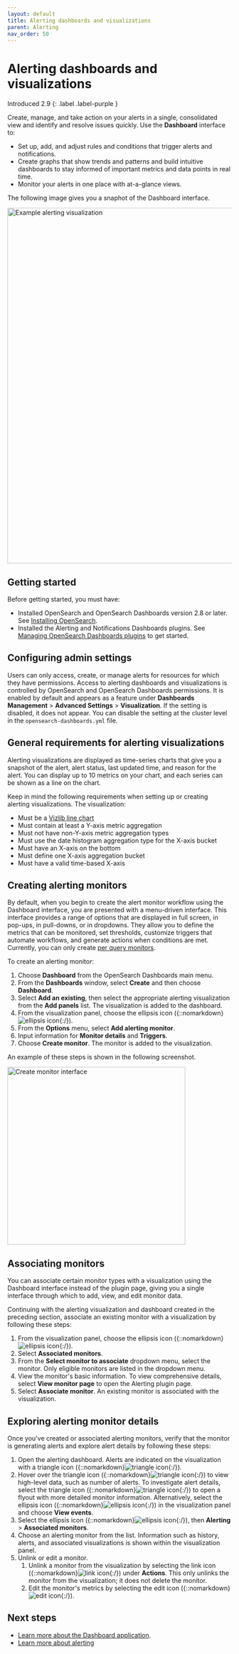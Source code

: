 ```yaml
---
layout: default
title: Alerting dashboards and visualizations 
parent: Alerting
nav_order: 50
---
```


# Alerting dashboards and visualizations
Introduced 2.9
{: .label .label-purple }

Create, manage, and take action on your alerts in a single, consolidated view and identify and resolve issues quickly. Use the **Dashboard** interface to:

- Set up, add, and adjust rules and conditions that trigger alerts and notifications.
- Create graphs that show trends and patterns and build intuitive dashboards to stay informed of important metrics and data points in real time.
- Monitor your alerts in one place with at-a-glance views.

The following image gives you a snaphot of the Dashboard interface. 

<img src="{{site.url}}{{site.baseurl}}/images/dashboards/alerting-viz.png" alt="Example alerting visualization" width="800" height="800">

## Getting started 

Before getting started, you must have:

- Installed OpenSearch and OpenSearch Dashboards version 2.8 or later. See [Installing OpenSearch]({{site.url}}{{site.baseurl}}/install-and-configure/install-opensearch/index/).
- Installed the Alerting and Notifications Dashboards plugins. See [Managing OpenSearch Dashboards plugins]({{site.url}}{{site.baseurl}}/install-and-configure/install-dashboards/plugins/) to get started.

## Configuring admin settings

Users can only access, create, or manage alerts for resources for which they have permissions. Access to alerting dashboards and visualizations is controlled by OpenSearch and OpenSearch Dashboards permissions. It is enabled by default and appears as a feature under **Dashboards Management** > **Advanced Settings** > **Visualization**. If the setting is disabled, it does not appear. You can disable the setting at the cluster level in the `opensearch-dashboards.yml` file.

## General requirements for alerting visualizations

Alerting visualizations are displayed as time-series charts that give you a snapshot of the alert, alert status, last updated time, and reason for the alert. You can display up to 10 metrics on your chart, and each series can be shown as a line on the chart.

Keep in mind the following requirements when setting up or creating alerting visualizations. The visualization:

- Must be a [Vizlib line chart](https://community.vizlib.com/support/solutions/articles/35000107262-vizlib-line-chart-introduction)
- Must contain at least a Y-axis metric aggregation
- Must not have non-Y-axis metric aggregation types
- Must use the date histogram aggregation type for the X-axis bucket
- Must have an X-axis on the bottom
- Must define one X-axis aggregation bucket
- Must have a valid time-based X-axis

## Creating alerting monitors

By default, when you begin to create the alert monitor workflow using the Dashboard interface, you are presented with a menu-driven interface. This interface provides a range of options that are displayed in full screen, in pop-ups, in pull-downs, or in dropdowns. They allow you to define the metrics that can be monitored, set thresholds, customize triggers that automate workflows, and generate actions when conditions are met. Currently, you can only create [per query monitors]({{site.url}}{{site.baseurl}}/observing-your-data/alerting/monitors/#monitor-types).

To create an alerting monitor: 

1. Choose **Dashboard** from the OpenSearch Dashboards main menu.
2. From the **Dashboards** window, select **Create** and then choose **Dashboard**.
3. Select **Add an existing**, then select the appropriate alerting visualization from the **Add panels** list. The visualization is added to the dashboard.
4. From the visualization panel, choose the ellipsis icon ({::nomarkdown}<img src="{{site.url}}{{site.baseurl}}/images/ellipsis-icon.png" class="inline-icon" alt="ellipsis icon"/>{:/}). 
5. From the **Options** menu, select **Add alerting monitor**.
6. Input information for **Monitor details** and **Triggers**.
7. Choose **Create monitor**. The monitor is added to the visualization.  

An example of these steps is shown in the following screenshot.

<img src="{{site.url}}{{site.baseurl}}/images/dashboards/create-monitor-menu.png" alt="Create monitor interface" width="400" height="400">

## Associating monitors

You can associate certain monitor types with a visualization using the Dashboard interface instead of the plugin page, giving you a single interface through which to add, view, and edit monitor data.

Continuing with the alerting visualization and dashboard created in the preceding section, associate an existing monitor with a visualization by following these steps: 

1. From the visualization panel, choose the ellipsis icon ({::nomarkdown}<img src="{{site.url}}{{site.baseurl}}/images/ellipsis-icon.png" class="inline-icon" alt="ellipsis icon"/>{:/}).
2. Select **Associated monitors**.
3. From the **Select monitor to associate** dropdown menu, select the monitor. Only eligible monitors are listed in the dropdown menu. 
4. View the monitor's basic information. To view comprehensive details, select **View monitor page** to open the Alerting plugin page.
5. Select **Associate monitor**. An existing monitor is associated with the visualization.

## Exploring alerting monitor details

Once you've created or associated alerting monitors, verify that the monitor is generating alerts and explore alert details by following these steps:

1. Open the alerting dashboard. Alerts are indicated on the visualization with a triangle icon ({::nomarkdown}<img src="{{site.url}}{{site.baseurl}}/images/dashboards/triangle-icon.png" class="inline-icon" alt="triangle icon"/>{:/}). 
2. Hover over the triangle icon ({::nomarkdown}<img src="{{site.url}}{{site.baseurl}}/images/dashboards/triangle-icon.png" class="inline-icon" alt="triangle icon"/>{:/}) to view high-level data, such as number of alerts. To investigate alert details, select the triangle icon ({::nomarkdown}<img src="{{site.url}}{{site.baseurl}}/images/dashboards/triangle-icon.png" class="inline-icon" alt="triangle icon"/>{:/}) to open a flyout with more detailed monitor information. Alternatively, select the ellipsis icon ({::nomarkdown}<img src="{{site.url}}{{site.baseurl}}/images/ellipsis-icon.png" class="inline-icon" alt="ellipsis icon"/>{:/}) in the visualization panel and choose **View events**.
3. Select the ellipsis icon ({::nomarkdown}<img src="{{site.url}}{{site.baseurl}}/images/ellipsis-icon.png" class="inline-icon" alt="ellipsis icon"/>{:/}), then **Alerting** > **Associated monitors**.
4. Choose an alerting monitor from the list. Information such as history, alerts, and associated visualizations is shown within the visualization panel.
5. Unlink or edit a monitor. 
   1. Unlink a monitor from the visualization by selecting the link icon ({::nomarkdown}<img src="{{site.url}}{{site.baseurl}}/images/dashboards/link-icon.png" class="inline-icon" alt="link icon"/>{:/}) under **Actions**. This only unlinks the monitor from the visualization; it does not delete the monitor.
   2. Edit the monitor's metrics by selecting the edit icon ({::nomarkdown}<img src="{{site.url}}{{site.baseurl}}/images/dashboards/edit-icon.png" class="inline-icon" alt="edit icon"/>{:/}).

## Next steps

- [Learn more about the Dashboard application](https://opensearch.org/docs/latest/dashboards/dashboard/index/).
- [Learn more about alerting](https://opensearch.org/docs/latest/observing-your-data/alerting/index/)
